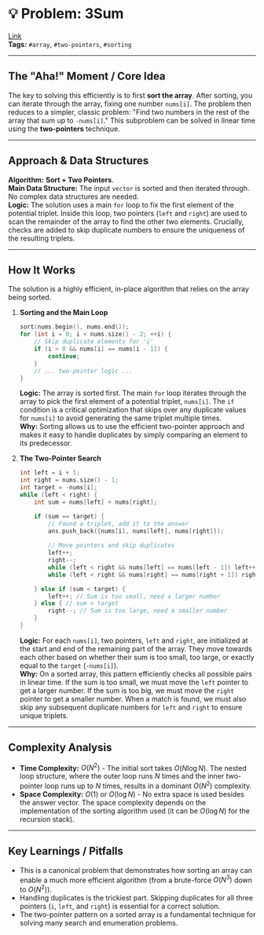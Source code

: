 # 💡 Problem: 3Sum
[Link](https://leetcode.com/problems/3sum/)
<br>
**Tags:** `#array`, `#two-pointers`, `#sorting`

---

## The "Aha!" Moment / Core Idea
The key to solving this efficiently is to first **sort the array**. After sorting, you can iterate through the array, fixing one number `nums[i]`. The problem then reduces to a simpler, classic problem: "Find two numbers in the rest of the array that sum up to `-nums[i]`." This subproblem can be solved in linear time using the **two-pointers** technique.

---

## Approach & Data Structures
**Algorithm:** **Sort + Two Pointers**.
<br>
**Main Data Structure:** The input `vector` is sorted and then iterated through. No complex data structures are needed.
<br>
**Logic:** The solution uses a main `for` loop to fix the first element of the potential triplet. Inside this loop, two pointers (`left` and `right`) are used to scan the remainder of the array to find the other two elements. Crucially, checks are added to skip duplicate numbers to ensure the uniqueness of the resulting triplets.

---

## How It Works
The solution is a highly efficient, in-place algorithm that relies on the array being sorted.

1.  **Sorting and the Main Loop**
    ```cpp
    sort(nums.begin(), nums.end());
    for (int i = 0; i < nums.size() - 2; ++i) {
        // Skip duplicate elements for 'i'
        if (i > 0 && nums[i] == nums[i - 1]) {
            continue;
        }
        // ... two-pointer logic ...
    }
    ```
    **Logic:** The array is sorted first. The main `for` loop iterates through the array to pick the first element of a potential triplet, `nums[i]`. The `if` condition is a critical optimization that skips over any duplicate values for `nums[i]` to avoid generating the same triplet multiple times.
    <br>
    **Why:** Sorting allows us to use the efficient two-pointer approach and makes it easy to handle duplicates by simply comparing an element to its predecessor.

2.  **The Two-Pointer Search**
    ```cpp
    int left = i + 1;
    int right = nums.size() - 1;
    int target = -nums[i];
    while (left < right) {
        int sum = nums[left] + nums[right];

        if (sum == target) {
            // Found a triplet, add it to the answer
            ans.push_back({nums[i], nums[left], nums[right]});
            
            // Move pointers and skip duplicates
            left++;
            right--;
            while (left < right && nums[left] == nums[left - 1]) left++;
            while (left < right && nums[right] == nums[right + 1]) right--;

        } else if (sum < target) {
            left++; // Sum is too small, need a larger number
        } else { // sum > target
            right--; // Sum is too large, need a smaller number
        }
    }
    ```
    **Logic:** For each `nums[i]`, two pointers, `left` and `right`, are initialized at the start and end of the remaining part of the array. They move towards each other based on whether their sum is too small, too large, or exactly equal to the `target` (`-nums[i]`).
    <br>
    **Why:** On a sorted array, this pattern efficiently checks all possible pairs in linear time. If the sum is too small, we must move the `left` pointer to get a larger number. If the sum is too big, we must move the `right` pointer to get a smaller number. When a match is found, we must also skip any subsequent duplicate numbers for `left` and `right` to ensure unique triplets.

---

## Complexity Analysis
* **Time Complexity:** $O(N^2)$ - The initial sort takes $O(N \log N)$. The nested loop structure, where the outer loop runs $N$ times and the inner two-pointer loop runs up to $N$ times, results in a dominant $O(N^2)$ complexity.
* **Space Complexity:** $O(1)$ or $O(\log N)$ - No extra space is used besides the answer vector. The space complexity depends on the implementation of the sorting algorithm used (it can be $O(\log N)$ for the recursion stack).

---

## Key Learnings / Pitfalls
* This is a canonical problem that demonstrates how sorting an array can enable a much more efficient algorithm (from a brute-force $O(N^3)$ down to $O(N^2)$).
* Handling duplicates is the trickiest part. Skipping duplicates for all three pointers (`i`, `left`, and `right`) is essential for a correct solution.
* The two-pointer pattern on a sorted array is a fundamental technique for solving many search and enumeration problems.
